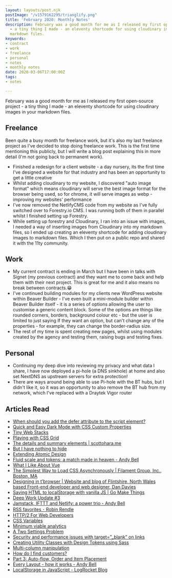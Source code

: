 ```yaml
---
layout: layouts/post.njk
postImage: "/v1579162295/trianglify.png"
title: 'February 2020: Monthly Notes'
description: February was a good month for me as I released my first open-source project
  - a tiny thing I made - an eleventy shortcode for using cloudinary images in your
  markdown files.
keywords:
- contract
- work
- freelance
- personal
- notes
- monthly notes
date: 2020-03-06T17:00:00Z
tags:
- notes

---
```

February was a good month for me as I released my first open-source project - a tiny thing I made - an eleventy shortcode for using cloudinary images in your markdown files.

## Freelance

Been quite a busy month for freelance work, but it's also my last freelance project as I've decided to stop doing freelance work. This is the first time mentioning this publicly, but I will write a blog post explaining this in more detail (I'm not going back to permanent work).

* Finished a redesign for a client website - a day nursery, its the first time I've designed a website for that industry and has been an opportunity to get a little creative
* Whilst adding cloudinary to my website, I discovered "auto image format" which means cloudinary will serve the best image format for the browser being used, so for chrome, it will serve images as webp - improving my websites' performance
* I've now removed the NetlifyCMS code from my website as I've fully switched over to Forestry.io CMS. I was running both of them in parallel whilst I finished setting up Forestry.
* While setting up forestry and Cloudinary, I ran into an issue with images, I needed a way of inserting images from Cloudinary into my markdown files, so I ended up creating an eleventy shortcode for adding cloudinary images to markdown files. Which I then put on a public repo and shared it with the 11ty community.

## Work

* My current contract is ending in March but I have been in talks with Signet (my previous contract) and they want me to come back and help them with their next project. This is great for me and it also means no break between contracts.😁
* I've continued building modules for my clients new WordPress website within Beaver Builder - I've even built a mini-module builder within Beaver Builder itself - it is a series of options allowing the user to customise a generic content block. Some of the options are things like rounded corners, borders, background colour etc - but the user is limited to just saying If they want an option, but can't change any of the properties - for example, they can change the border-radius size.
* The rest of my time is spent creating new pages, whilst using modules created by the agency and testing them, raising bugs and testing fixes.

## Personal

* Continuing my deep dive into reviewing my privacy and what data I share, I have now deployed a pi-hole (a DNS sinkhole) at home and also set NextDNS as upstream servers for extra protection!
* There are ways around being able to use Pi-hole with the BT hubs, but I didn't like it, so it was an opportunity to also remove the BT hub from my network, which I've replaced with a Draytek Vigor router

## Articles Read

* [When should you add the defer attribute to the script element?](https://gomakethings.com/when-should-you-add-the-defer-attribute-to-the-script-element/ "When should you add the defer attribute to the script element?")
* [Quick and Easy Dark Mode with CSS Custom Properties](https://css-irl.info/quick-and-easy-dark-mode-with-css-custom-properties/ "Quick and Easy Dark Mode with CSS Custom Properties")
* [Tiny Web Stacks](https://cloudfour.com/thinks/tiny-web-stacks/ "Tiny Web Stacks")
* [Playing with CSS Grid](https://snook.ca/archives/html_and_css/playing-with-css-grid "Playing with CSS Grid")
* [The details and summary elements | scottohara.me](https://www.scottohara.me/blog/2018/09/03/details-and-summary.html "The details and summary elements | scottohara.me")
* [But I have nothing to hide](https://pjrvs.com/hide "But I have nothing to hide")
* [Extending Atomic Design](http://bradfrost.com/blog/post/extending-atomic-design/ "Extending Atomic Design")
* [Fluid scale and tokens: a match made in heaven - Andy Bell](https://hankchizljaw.com/wrote/fluid-scale-and-tokens:-a-match-made-in-heaven/ "Fluid scale and tokens: a match made in heaven - Andy Bell")
* [What I Like About Vue](https://daverupert.com/2019/07/what-i-like-about-vue/ "What I Like About Vue")
* [The Simplest Way to Load CSS Asynchronously | Filament Group, Inc., Boston, MA](https://www.filamentgroup.com/lab/load-css-simpler/ "The Simplest Way to Load CSS Asynchronously | Filament Group, Inc., Boston, MA")
* [Designing in t’browser | Website and blog of Flintshire, North Wales based Front-end developer and web designer, Dan Davies](https://www.dan-davies.co.uk/designing-in-tbrowser "Designing in t’browser | Website and blog of Flintshire, North Wales based Front-end developer and web designer, Dan Davies")
* [Saving HTML to localStorage with vanilla JS | Go Make Things](https://gomakethings.com/saving-html-to-localstorage-with-vanilla-js/ "Saving HTML to localStorage with vanilla JS | Go Make Things")
* [Deep Work Update #3](https://bradfrost.com/blog/post/deep-work-update-3/ "Deep Work Update #3")
* [Jamstack, IFTTT and Netlify: a power trio - Andy Bell](https://hankchizljaw.com/wrote/jamstack-ifttt-and-netlify:-a-power-trio/ "Jamstack, IFTTT and Netlify: a power trio - Andy Bell")
* [RSS favorites ･ Robin Rendle](https://www.robinrendle.com/notes/rss-favorites.html "RSS favorites ･ Robin Rendle")
* [HTTP/2 For Web Developers](https://blog.cloudflare.com/http-2-for-web-developers/ "HTTP/2 For Web Developers")
* [CSS Variables](https://dev.to/samanthaming/css-variables-8di "CSS Variables")
* [Minimum viable analytics](https://david.darn.es/article/2020/02/23/minimum-viable-analytics/ "Minimum viable analytics")
* [A Two Settings Problem](https://daverupert.com/2020/02/a-two-settings-problem/ "A Two Settings Problem")
* [Security and performance issues with target=”_blank” on links](https://kbarker.dev/2020/02/24/security-and-performance-issues-with-target-blank-on-links.html "Security and performance issues with target=”_blank” on links")
* [Creating Utility Classes with Design Tokens using Sass](https://alwaystwisted.com/articles/creating-utility-classes-with-design-tokens-using-sass "Creating Utility Classes with Design Tokens using Sass")
* [Multi-column manipulation](https://every-layout.dev/blog/multi-column-manipulation/ "Multi-column manipulation")
* [How do I find customers?](https://justinjackson.ca/find "How do I find customers?")
* [Part 3: Auto-flow, Order and Item Placement](https://css-irl.info/debugging-css-grid-part-3-auto-flow-order-and-item-placement/ "Part 3: Auto-flow, Order and Item Placement")
* [Every Layout - how it works - Andy Bell](https://andy-bell.design/wrote/every-layout-how-it-works/ "Every Layout - how it works - Andy Bell")
* [LocalStorage in JavaScript - LogRocket Blog](https://blog.logrocket.com/the-complete-guide-to-using-localstorage-in-javascript-apps-ba44edb53a36/ "LocalStorage in JavaScript - LogRocket Blog")
